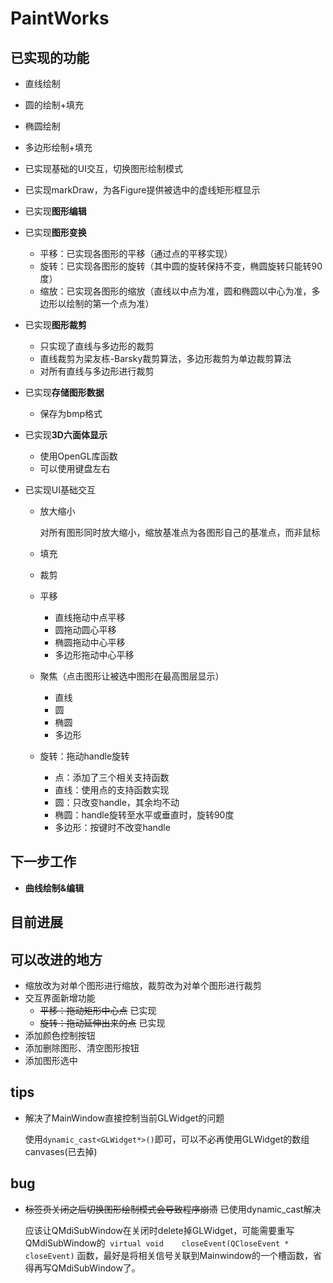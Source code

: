 # PaintWorks

## 已实现的功能

* 直线绘制
* 圆的绘制+填充
* 椭圆绘制
* 多边形绘制+填充
* 已实现基础的UI交互，切换图形绘制模式
* 已实现markDraw，为各Figure提供被选中的虚线矩形框显示
* 已实现**图形编辑**
* 已实现**图形变换**
  - 平移：已实现各图形的平移（通过点的平移实现）
  - 旋转：已实现各图形的旋转（其中圆的旋转保持不变，椭圆旋转只能转90度）
  - 缩放：已实现各图形的缩放（直线以中点为准，圆和椭圆以中心为准，多边形以绘制的第一个点为准）
* 已实现**图形裁剪**
  * 只实现了直线与多边形的裁剪
  * 直线裁剪为梁友栋-Barsky裁剪算法，多边形裁剪为单边裁剪算法
  * 对所有直线与多边形进行裁剪
* 已实现**存储图形数据**
  * 保存为bmp格式
* 已实现**3D六面体显示**
  * 使用OpenGL库函数
  * 可以使用键盘左右
* 已实现UI基础交互

  * 放大缩小

    对所有图形同时放大缩小，缩放基准点为各图形自己的基准点，而非鼠标

  * 填充

  * 裁剪

  * 平移

    * 直线拖动中点平移
    * 圆拖动圆心平移
    * 椭圆拖动中心平移
    * 多边形拖动中心平移

  * 聚焦（点击图形让被选中图形在最高图层显示）

    * 直线
    * 圆
    * 椭圆
    * 多边形

  * 旋转：拖动handle旋转

    * 点：添加了三个相关支持函数
    * 直线：使用点的支持函数实现
    * 圆：只改变handle，其余均不动
    * 椭圆：handle旋转至水平或垂直时，旋转90度
    * 多边形：按键时不改变handle


## 下一步工作

* **曲线绘制&编辑**


## 目前进展





## 可以改进的地方

* 缩放改为对单个图形进行缩放，裁剪改为对单个图形进行裁剪
* 交互界面新增功能
  * ~~平移：拖动矩形中心点~~ 已实现
  * ~~旋转：拖动延伸出来的点~~ 已实现
* 添加颜色控制按钮
* 添加删除图形、清空图形按钮
* 添加图形选中

## tips

* 解决了MainWindow直接控制当前GLWidget的问题

  使用`dynamic_cast<GLWidget*>()`即可，可以不必再使用GLWidget的数组canvases(已去掉)

## bug

* ~~标签页关闭之后切换图形绘制模式会导致程序崩溃~~ 已使用dynamic_cast解决

  应该让QMdiSubWindow在关闭时delete掉GLWidget，可能需要重写QMdiSubWindow的` virtual void	closeEvent(QCloseEvent * closeEvent)` 函数，最好是将相关信号关联到Mainwindow的一个槽函数，省得再写QMdiSubWindow了。
